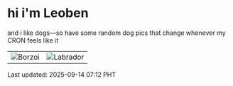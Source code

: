 # hi i'm Leoben

and i like dogs—so have some random dog pics that change whenever my CRON feels like it

|  |  |
|--------|----------|
| ![Borzoi](https://random-dog-vercel.vercel.app/api/random-borzoi?v=1757805163) | ![Labrador](https://random-dog-vercel.vercel.app/api/random-labrador?v=1757805163) |

Last updated: 2025-09-14 07:12 PHT
